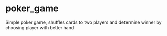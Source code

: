 # poker_game
Simple poker game, shuffles cards to two players and determine winner by choosing player with better hand
